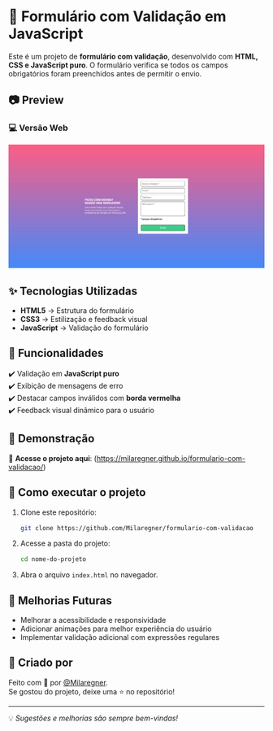 
# 📌 Formulário com Validação em JavaScript
Este é um projeto de **formulário com validação**, desenvolvido com **HTML, CSS e JavaScript puro**. O formulário verifica se todos os campos obrigatórios foram preenchidos antes de permitir o envio.

## 📷 Preview

### 💻 Versão Web
![Versão Web](./src/imagens/formulario-versao-web.png)

## ✨ Tecnologias Utilizadas

- **HTML5** → Estrutura do formulário
- **CSS3** → Estilização e feedback visual
- **JavaScript** → Validação do formulário

## 📌 Funcionalidades

✔️ Validação em **JavaScript puro**  
✔️ Exibição de mensagens de erro  
✔️ Destacar campos inválidos com **borda vermelha**  
✔️ Feedback visual dinâmico para o usuário  

## 🚀 Demonstração

🔗 **Acesse o projeto aqui**: (https://milaregner.github.io/formulario-com-validacao/)

## 🚀 Como executar o projeto

1. Clone este repositório:
   ```bash
   git clone https://github.com/Milaregner/formulario-com-validacao
   ```
2. Acesse a pasta do projeto:
   ```bash
   cd nome-do-projeto
   ```
3. Abra o arquivo `index.html` no navegador.

## 📌 Melhorias Futuras

- Melhorar a acessibilidade e responsividade
- Adicionar animações para melhor experiência do usuário
- Implementar validação adicional com expressões regulares

## 💜 Criado por

Feito com 💜 por [@Milaregner](https://github.com/Milaregner).  
Se gostou do projeto, deixe uma ⭐ no repositório!

---

💡 *Sugestões e melhorias são sempre bem-vindas!*